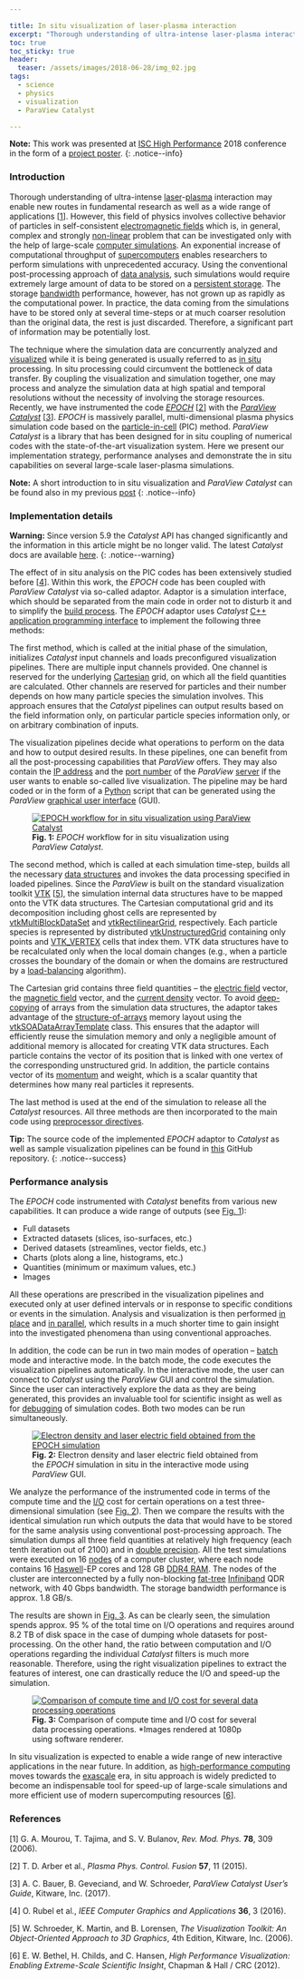 ```yaml
---

title: In situ visualization of laser-plasma interaction
excerpt: "Thorough understanding of ultra-intense laser-plasma interaction may enable new routes in fundamental research as well as a wide range of applications. However, this field of physics involves collective behavior of particles in self-consistent electromagnetic fields which is, in general, complex and strongly non-linear problem that can be investigated only with the help of large-scale computer simulations. An exponential increase of computational throughput of supercomputers enables researchers to perform simulations with unprecedented accuracy."
toc: true
toc_sticky: true
header:
  teaser: /assets/images/2018-06-28/img_02.jpg
tags: 
  - science
  - physics
  - visualization
  - ParaView Catalyst

---
```


**Note:** This work was presented at [ISC High Performance](https://www.isc-hpc.com/) 2018 conference in the form of a [project poster](https://www.isc-hpc.com/agenda2018/index.html%3Fpost_type=page&p=10&id=proj123&sess=sess144.html).
{: .notice--info}

### Introduction

Thorough understanding of ultra-intense [laser](https://en.wikipedia.org/wiki/Laser)-[plasma](https://en.wikipedia.org/wiki/Plasma_(physics)) interaction may enable new routes in fundamental research as well as a wide range of applications [[1](#ref_1)]. However, this field of physics involves collective behavior of particles in self-consistent [electromagnetic fields](https://en.wikipedia.org/wiki/Electromagnetic_field) which is, in general, complex and strongly [non-linear](https://en.wikipedia.org/wiki/Nonlinear_system) problem that can be investigated only with the help of large-scale [computer simulations](https://en.wikipedia.org/wiki/Computer_simulation). An exponential increase of computational throughput of [supercomputers](https://en.wikipedia.org/wiki/Supercomputer) enables researchers to perform simulations with unprecedented accuracy. Using the conventional post-processing approach of [data analysis](https://en.wikipedia.org/wiki/Data_analysis), such simulations would require extremely large amount of data to be stored on a [persistent storage](https://en.wikipedia.org/wiki/Persistent_memory). The storage [bandwidth](https://en.wikipedia.org/wiki/Bandwidth_(computing)) performance, however, has not grown up as rapidly as the computational power. In practice, the data coming from the simulations have to be stored only at several time-steps or at much coarser resolution than the original data, the rest is just discarded. Therefore, a significant part of information may be potentially lost.

The technique where the simulation data are concurrently analyzed and [visualized](https://en.wikipedia.org/wiki/Data_and_information_visualization) while it is being generated is usually referred to as [in situ](https://en.wikipedia.org/wiki/In_situ) processing. In situ processing could circumvent the bottleneck of data transfer. By coupling the visualization and simulation together, one may process and analyze the simulation data at high spatial and temporal resolutions without the necessity of involving the storage resources. Recently, we have instrumented the code [*EPOCH*](https://github.com/Warwick-Plasma/epoch) [[2](#ref_2)] with the [*ParaView Catalyst*](https://www.paraview.org/in-situ/) [[3](#ref_3)]. *EPOCH* is massively parallel, multi-dimensional plasma physics simulation code based on the [particle-in-cell](https://en.wikipedia.org/wiki/Particle-in-cell) (PIC) method. *ParaView Catalyst* is a library that has been designed for in situ coupling of numerical codes with the state-of-the-art visualization system. Here we present our implementation strategy, performance analyses and demonstrate the in situ capabilities on several large-scale laser-plasma simulations.

**Note:** A short introduction to in situ visualization and *ParaView Catalyst* can be found also in my previous [post](/posts/introduction_to_in_situ_visualization_and_paraview_catalyst/)
{: .notice--info}

### Implementation details

**Warning:** Since version 5.9 the *Catalyst* API has changed significantly and the information in this article might be no longer valid. The latest *Catalyst* docs are available [here](https://catalyst-in-situ.readthedocs.io/en/latest/index.html). 
{: .notice--warning}

The effect of in situ analysis on the PIC codes has been extensively studied before [[4](#ref_4)]. Within this work, the *EPOCH* code has been coupled with *ParaView Catalyst* via so-called adaptor. Adaptor is a simulation interface, which should be separated from the main code in order not to disturb it and to simplify the [build process](https://en.wikipedia.org/wiki/Software_build). The *EPOCH* adaptor uses *Catalyst* [C++](https://en.wikipedia.org/wiki/C%2B%2B) [application programming interface](https://en.wikipedia.org/wiki/API) to implement the following three methods: 

The first method, which is called at the initial phase of the simulation, initializes *Catalyst* input channels and loads preconfigured visualization pipelines. There are multiple input channels provided. One channel is reserved for the underlying [Cartesian](https://en.wikipedia.org/wiki/Cartesian_coordinate_system) grid, on which all the field quantities are calculated. Other channels are reserved for particles and their number depends on how many particle species the simulation involves. This approach ensures that the *Catalyst* pipelines can output results based on the field information only, on particular particle species information only, or on arbitrary combination of inputs. 

The visualization pipelines decide what operations to perform on the data and how to output desired results. In these pipelines, one can benefit from all the post-processing capabilities that *ParaView* offers. They may also contain the [IP address](https://en.wikipedia.org/wiki/IP_address) and the [port number](https://en.wikipedia.org/wiki/Port_(computer_networking)) of the *ParaView* [server](https://en.wikipedia.org/wiki/Server_(computing)) if the user wants to enable so-called live visualization. The pipeline may be hard coded or in the form of a [Python](https://en.wikipedia.org/wiki/Python_(programming_language)) script that can be generated using the *ParaView* [graphical user interface](https://en.wikipedia.org/wiki/Graphical_user_interface) (GUI).

<figure id="fig_1" style="max-width: 400px" class="align-center">
  <a href="/assets/images/2018-06-28/img_01.jpg" class="image-popup">
    <img src="/assets/images/2018-06-28/img_01.jpg" alt="EPOCH workflow for in situ visualization using ParaView Catalyst">
  </a>
  <figcaption>
  <strong>Fig. 1:</strong> <em>EPOCH</em> workflow for in situ visualization using <em>ParaView Catalyst</em>.
  </figcaption>
</figure> 

The second method, which is called at each simulation time-step, builds all the necessary [data structures](https://en.wikipedia.org/wiki/Data_structure) and invokes the data processing specified in loaded pipelines. Since the *ParaView* is built on the standard visualization toolkit [VTK](https://vtk.org/) [[5](#ref_5)], the simulation internal data structures have to be mapped onto the VTK data structures. The Cartesian computational grid and its decomposition including ghost cells are represented by [vtkMultiBlockDataSet](https://vtk.org/doc/nightly/html/classvtkMultiBlockDataSet.html) and [vtkRectilinearGrid](https://vtk.org/doc/nightly/html/classvtkRectilinearGrid.html), respectively. Each particle species is represented by distributed [vtkUnstructuredGrid](https://vtk.org/doc/nightly/html/classvtkUnstructuredGrid.html) containing only points and [VTK_VERTEX](https://vtk.org/doc/nightly/html/classvtkVertex.html) cells that index them. VTK data structures have to be recalculated only when the local domain changes (e.g., when a particle crosses the boundary of the domain or when the domains are restructured by a [load-balancing](https://en.wikipedia.org/wiki/Load_balancing_(computing)) algorithm).

The Cartesian grid contains three field quantities – the [electric field](https://en.wikipedia.org/wiki/Electric_field) vector, the [magnetic field](https://en.wikipedia.org/wiki/Magnetic_field) vector, and the [current density](https://en.wikipedia.org/wiki/Current_density) vector. To avoid [deep-copying](https://en.wikipedia.org/wiki/Object_copying#Deep_copy) of arrays from the simulation data structures, the adaptor takes advantage of the [structure-of-arrays](https://en.wikipedia.org/wiki/AoS_and_SoA#Structure_of_arrays) memory layout using the [vtkSOADataArrayTemplate](https://vtk.org/doc/nightly/html/classvtkSOADataArrayTemplate.html) class. This ensures that the adaptor will efficiently reuse the simulation memory and only a negligible amount of additional memory is allocated for creating VTK data structures. Each particle contains the vector of its position that is linked with one vertex of the corresponding unstructured grid. In addition, the particle contains vector of its [momentum](https://en.wikipedia.org/wiki/Momentum) and weight, which is a scalar quantity that determines how many real particles it represents. 

The last method is used at the end of the simulation to release all the *Catalyst* resources. All three methods are then incorporated to the main code using [preprocessor directives](https://en.wikipedia.org/wiki/Directive_(programming)).

**Tip:** The source code of the implemented *EPOCH* adaptor to *Catalyst* as well as sample visualization pipelines can be found in [this](https://github.com/valenpe7/epoch_catalyst_adaptor) GitHub repository.
{: .notice--success}

### Performance analysis

The *EPOCH* code instrumented with *Catalyst* benefits from various new capabilities. It can produce a wide range of outputs (see <a href="#fig_1">Fig. 1</a>):

* Full datasets
* Extracted datasets (slices, iso-surfaces, etc.)
* Derived datasets (streamlines, vector fields, etc.)
* Charts (plots along a line, histograms, etc.)
* Quantities (minimum or maximum values, etc.)
* Images

All these operations are prescribed in the visualization pipelines and executed only at user defined intervals or in response to specific conditions or events in the simulation. Analysis and visualization is then performed [in place](https://en.wikipedia.org/wiki/In-place_algorithm) and [in parallel](https://en.wikipedia.org/wiki/Parallel_computing), which results in a much shorter time to gain insight into the investigated phenomena than using conventional approaches.

In addition, the code can be run in two main modes of operation – [batch](https://en.wikipedia.org/wiki/Batch_processing) mode and interactive mode. In the batch mode, the code executes the visualization pipelines automatically. In the interactive mode, the user can connect to *Catalyst* using the *ParaView* GUI and control the simulation. Since the user can interactively explore the data as they are being generated, this provides an invaluable tool for scientific insight as well as for [debugging](https://en.wikipedia.org/wiki/Debugging) of simulation codes. Both two modes can be run simultaneously.

<figure id="fig_2" style="max-width: 400px" class="align-center">
  <a href="/assets/images/2018-06-28/img_02.jpg" class="image-popup">
    <img src="/assets/images/2018-06-28/img_02.jpg" alt="Electron density and laser electric field obtained from the EPOCH simulation">
  </a>
  <figcaption>
  <strong>Fig. 2:</strong> Electron density and laser electric field obtained from the <em>EPOCH</em> simulation in situ in the interactive mode using <em>ParaView</em> GUI.
  </figcaption>
</figure>

We analyze the performance of the instrumented code in terms of the compute time and the [I/O](https://en.wikipedia.org/wiki/Input/output) cost for certain operations on a test three-dimensional simulation (see <a href="#fig_2">Fig. 2</a>). Then we compare the results with the identical simulation run which outputs the data that would have to be stored for the same analysis using conventional post-processing approach. The simulation dumps all three field quantities at relatively high frequency (each tenth iteration out of 2100) and in [double precision](https://en.wikipedia.org/wiki/Double-precision_floating-point_format). All the test simulations were executed on 16 [nodes](https://en.wikipedia.org/wiki/Node_(networking)) of a computer cluster, where each node contains 16 [Haswell](https://en.wikipedia.org/wiki/Haswell_(microarchitecture))-EP cores and 128 GB [DDR4 RAM](https://en.wikipedia.org/wiki/DDR4_SDRAM). The nodes of the cluster are interconnected by a fully non-blocking [fat-tree](https://en.wikipedia.org/wiki/Fat_tree) [Infiniband](https://en.wikipedia.org/wiki/InfiniBand) QDR network, with 40 Gbps bandwidth. The storage bandwidth performance is approx. 1.8 GB/s.

The results are shown in <a href="#fig_3">Fig. 3</a>. As can be clearly seen, the simulation spends approx. 95 % of the total time on I/O operations and requires around 8.2 TB of disk space in the case of dumping whole datasets for post-processing. On the other hand, the ratio between computation and I/O operations regarding the individual *Catalyst* filters is much more reasonable. Therefore, using the right visualization pipelines to extract the features of interest, one can drastically reduce the I/O and speed-up the simulation.

<figure id="fig_3" style="max-width: 400px" class="align-center">
  <a href="/assets/images/2018-06-28/img_03.jpg" class="image-popup">
    <img src="/assets/images/2018-06-28/img_03.jpg" alt="Comparison of compute time and I/O cost for several data processing operations">
  </a>
  <figcaption>
  <strong>Fig. 3:</strong> Comparison of compute time and I/O cost for several data processing operations. *Images rendered at 1080p using software renderer.
  </figcaption>
</figure> 

In situ visualization is expected to enable a wide range of new interactive applications in the near future. In addition, as [high-performance computing](https://en.wikipedia.org/wiki/High-performance_computing) moves towards the [exascale](https://en.wikipedia.org/wiki/Exascale_computing) era, in situ approach is widely predicted to become an indispensable tool for speed-up of large-scale simulations and more efficient use of modern supercomputing resources [[6](#ref_6)].

### References

[<a id="ref_1">1</a>] G. A. Mourou, T. Tajima, and S. V. Bulanov, *Rev. Mod. Phys.* **78**, 309 (2006).

[<a id="ref_2">2</a>] T. D. Arber et al., *Plasma Phys. Control. Fusion* **57**, 11 (2015).

[<a id="ref_3">3</a>] A. C. Bauer, B. Geveciand, and W. Schroeder, *ParaView Catalyst User’s Guide*, Kitware, Inc. (2017).

[<a id="ref_4">4</a>] O. Rubel et al., *IEEE Computer Graphics and Applications* **36**, 3 (2016).

[<a id="ref_5">5</a>] W. Schroeder, K. Martin, and B. Lorensen, *The Visualization Toolkit: An Object-Oriented Approach to 3D Graphics*, 4th Edition, Kitware, Inc. (2006).

[<a id="ref_6">6</a>] E. W. Bethel, H. Childs, and C. Hansen, *High Performance Visualization: Enabling Extreme-Scale Scientific Insight*, Chapman & Hall / CRC (2012).